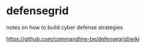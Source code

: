 # defensegrid
notes on how to build cyber defense strategies

https://github.com/commandline-be/defensegrid/wiki
